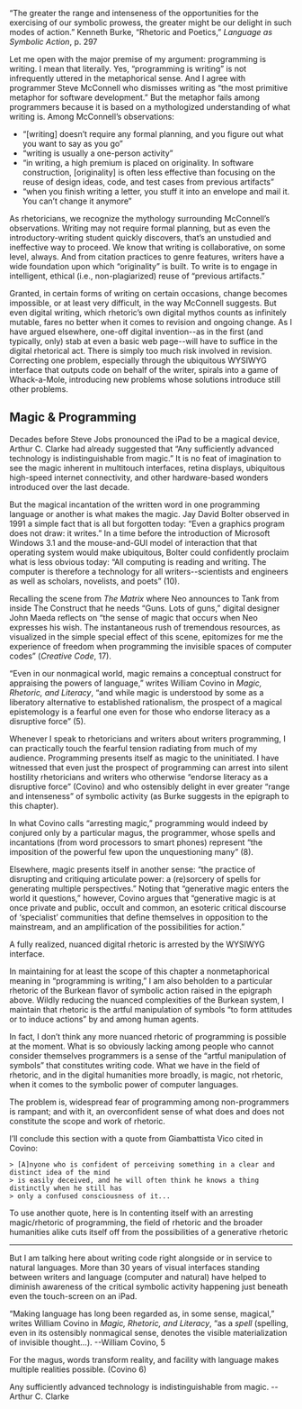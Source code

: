 “The greater the range and intenseness of the opportunities for the exercising of our symbolic prowess, the greater might be our delight in such modes of action.” Kenneth Burke, “Rhetoric and Poetics,” *Language as Symbolic Action*, p. 297

Let me open with the major premise of my argument: programming is writing. I mean that literally. Yes, “programming is writing” is not infrequently uttered in the metaphorical sense. And I agree with programmer Steve McConnell who dismisses writing as “the most primitive metaphor for software development.” But the metaphor fails among programmers because it is based on a mythologized understanding of what writing is. Among McConnell’s observations:

  * “[writing] doesn’t require any formal planning, and you figure out what you want to say as you go”
  * “writing is usually a one-person activity”
  * “in writing, a high premium is placed on originality. In software construction, [originality] is often less effective than focusing on the reuse of design ideas, code, and test cases from previous artifacts”
  * “when you finish writing a letter, you stuff it into an envelope and mail it. You can’t change it anymore”

As rhetoricians, we recognize the mythology surrounding McConnell’s observations. Writing may not require formal planning, but as even the introductory-writing student quickly discovers, that’s an unstudied and ineffective way to proceed. We know that writing is collaborative, on some level, always. And from citation practices to genre features, writers have a wide foundation upon which “originality” is built. To write is to engage in intelligent, ethical (i.e., non-plagiarized) reuse of “previous artifacts.”

Granted, in certain forms of writing on certain occasions, change becomes impossible, or at least very difficult, in the way McConnell suggests. But even digital writing, which rhetoric’s own digital mythos counts as infinitely mutable, fares no better when it comes to revision and ongoing change. As I have argued elsewhere, one-off digital invention--as in the first (and typically, only) stab at even a basic web page--will have to suffice in the digital rhetorical act. There is simply too much risk involved in revision. Correcting one problem, especially through the ubiquitous WYSIWYG interface that outputs code on behalf of the writer, spirals into a game of Whack-a-Mole, introducing new problems whose solutions introduce still other problems.

## Magic & Programming

Decades before Steve Jobs pronounced the iPad to be a magical device, Arthur C. Clarke had already suggested that “Any sufficiently advanced technology is indistinguishable from magic.” It is no feat of imagination to see the magic inherent in multitouch interfaces, retina displays, ubiquitous high-speed internet connectivity, and other hardware-based wonders introduced over the last decade.

But the magical incantation of the written word in one programming language or another is what makes the magic. Jay David Bolter observed in 1991 a simple fact that is all but forgotten today: “Even a graphics program does not draw: it writes.” In a time before the introduction of Microsoft Windows 3.1 and the mouse-and-GUI model of interaction that that operating system would make ubiquitous, Bolter could confidently proclaim what is less obvious today: “All computing is reading and writing. The computer is therefore a technology for all writers--scientists and engineers as well as scholars, novelists, and poets” (10).

Recalling the scene from *The Matrix* where Neo announces to Tank from inside The Construct that he needs “Guns. Lots of guns,” digital designer John Maeda reflects on “the sense of magic that occurs when Neo expresses his wish. The instantaneous rush of tremendous resources, as visualized in the simple special effect of this scene, epitomizes for me the experience of freedom when programming the invisible spaces of computer codes” (*Creative Code*, 17).

“Even in our nonmagical world, magic remains a conceptual construct for appraising the powers of language,” writes William Covino in *Magic, Rhetoric, and Literacy*, “and while magic is understood by some as a liberatory alternative to established rationalism, the prospect of a magical epistemology is a fearful one even for those who endorse literacy as a disruptive force” (5).

Whenever I speak to rhetoricians and writers about writers programming, I can practically touch the fearful tension radiating from much of my audience. Programming presents itself as magic to the uninitiated. I have witnessed that even just the prospect of programming can arrest into silent hostility rhetoricians and writers who otherwise “endorse literacy as a disruptive force” (Covino) and who ostensibly delight in ever greater “range and intenseness” of symbolic activity (as Burke suggests in the epigraph to this chapter).

In what Covino calls “arresting magic,” programming would indeed by conjured only by a particular magus, the programmer, whose spells and incantations (from word processors to smart phones) represent “the imposition of the powerful few upon the unquestioning many” (8).

Elsewhere, magic presents itself in another sense: “the practice of disrupting and critiquing articulate power: a (re)sorcery of spells for generating multiple perspectives.” Noting that “generative magic enters the world it questions,” however, Covino argues that “generative magic is at once private and public, occult and common, an esoteric critical discourse of ‘specialist’ communities that define themselves in opposition to the mainstream, and an amplification of the possibilities for action.”

A fully realized, nuanced digital rhetoric is arrested by the WYSIWYG interface.

In maintaining for at least the scope of this chapter a nonmetaphorical meaning in “programming is writing,” I am also beholden to a particular rhetoric of the Burkean flavor of symbolic action raised in the epigraph above. Wildly reducing the nuanced complexities of the Burkean system, I maintain that rhetoric is the artful manipulation of symbols “to form attitudes or to induce actions” by and among human agents.

In fact, I don’t think any more nuanced rhetoric of programming is possible at the moment. What is so obviously lacking among people who cannot consider themselves programmers is a sense of the “artful manipulation of symbols” that constitutes writing code. What we have in the field of rhetoric, and in the digital humanities more broadly, is magic, not rhetoric, when it comes to the symbolic power of computer languages.



The problem is, widespread fear of programming among non-programmers is rampant; and with it, an overconfident sense of what does and does not constitute the scope and work of rhetoric.

I’ll conclude this section with a quote from Giambattista Vico cited in Covino:

    > [A]nyone who is confident of perceiving something in a clear and distinct idea of the mind
    > is easily deceived, and he will often think he knows a thing distinctly when he still has
    > only a confused consciousness of it...

To use another quote, here is  In contenting itself with an arresting magic/rhetoric of programming, the field of rhetoric and the broader humanities alike cuts itself off from the possibilities of a generative rhetoric


----

But I am talking here about writing code right alongside or in service to natural languages. More than 30 years of visual interfaces standing between writers and language (computer and natural) have helped to diminish awareness of the critical symbolic activity happening just beneath even the touch-screen on an iPad.

“Making language has long been regarded as, in some sense, magical,” writes William Covino in *Magic, Rhetoric, and Literacy*,  “as a *spell* (spelling, even in its ostensibly nonmagical sense, denotes the visible materialization of invisible thought...). --William Covino, 5

For the magus, words transform reality, and facility with language makes multiple realities possible. (Covino 6)

Any sufficiently advanced technology is indistinguishable from magic. --Arthur C. Clarke



